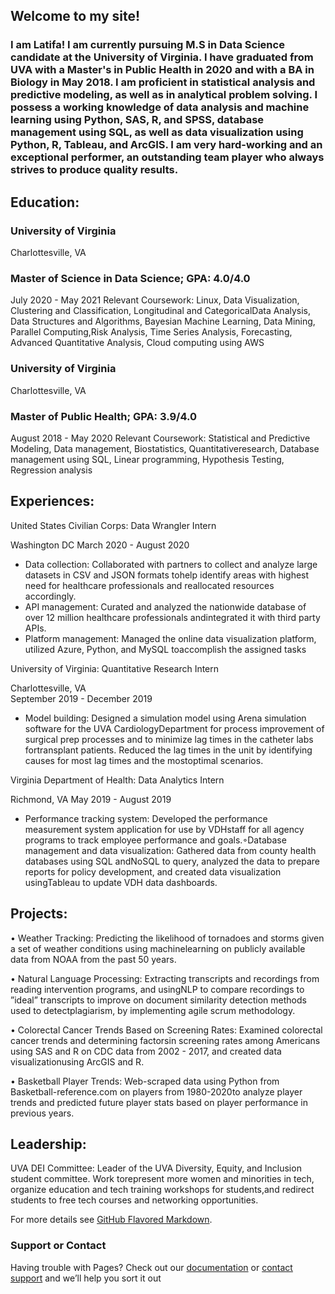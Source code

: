 ## Welcome to my site!



### I am Latifa! I am currently pursuing M.S in Data Science candidate at the University of Virginia. I have graduated from UVA with a Master's in Public Health in 2020 and with a BA in Biology in May 2018. I am proficient in statistical analysis and predictive modeling, as well as in analytical problem solving. I possess a working knowledge of data analysis and machine learning using Python, SAS, R, and SPSS, database management using SQL, as well as data visualization using Python, R, Tableau, and ArcGIS. I am very hard-working and an exceptional performer, an outstanding team player who always strives to produce quality results.

## **Education**:
### University of Virginia
Charlottesville, VA
### Master of Science in Data Science; GPA: 4.0/4.0
July 2020 - May 2021
Relevant Coursework:  Linux, Data Visualization, Clustering and Classification, Longitudinal and CategoricalData Analysis, Data Structures and Algorithms, Bayesian Machine Learning, Data Mining, Parallel Computing,Risk Analysis, Time Series Analysis, Forecasting, Advanced Quantitative Analysis, Cloud computing using AWS

### University of Virginia
Charlottesville, VA
### Master of Public Health; GPA: 3.9/4.0
August 2018 - May 2020
Relevant Coursework:  Statistical and Predictive Modeling, Data management, Biostatistics, Quantitativeresearch, Database management using SQL, Linear programming, Hypothesis Testing, Regression analysis


## **Experiences**:

 United States Civilian Corps: Data Wrangler Intern 

 Washington DC
 March 2020 - August 2020
                                                                                                                                            
   - Data collection: Collaborated with partners to collect and analyze large datasets in CSV and JSON formats tohelp identify areas with highest need for healthcare professionals and reallocated resources accordingly.
   - API management: Curated and analyzed the nationwide database of over 12 million healthcare professionals andintegrated it with third party APIs.
   - Platform management: Managed the online data visualization platform, utilized Azure, Python, and MySQL toaccomplish the assigned tasks                                                                                                                                        

 University of Virginia: Quantitative Research Intern                                                                                         
 
 Charlottesville, VA  
 September 2019 - December 2019
  - Model building:  Designed a simulation model using Arena simulation software for the UVA CardiologyDepartment for process improvement of surgical prep processes and to           minimize lag times in the catheter labs fortransplant patients. Reduced the lag times in the unit by identifying causes for most lag times and the mostoptimal scenarios.
  
 Virginia Department of Health: Data Analytics Intern 
 
 Richmond, VA
 May 2019 - August 2019
  - Performance tracking system:  Developed the performance measurement system application for use by VDHstaff for all agency programs to track employee performance and             goals.◦Database management and data visualization:  Gathered data from county health databases using SQL andNoSQL to query, analyzed the data to prepare reports for policy       development, and created data visualization usingTableau to update VDH data dashboards.

 
 

## **Projects**:

• Weather Tracking:  Predicting the likelihood of tornadoes and storms given a set of weather conditions using machinelearning on publicly available data from NOAA from the past   50 years.
 
• Natural Language Processing:  Extracting transcripts and recordings from reading intervention programs, and usingNLP to compare recordings to ”ideal” transcripts to improve on document similarity detection methods used to detectplagiarism, by implementing agile scrum methodology.

• Colorectal Cancer Trends Based on Screening Rates:  Examined colorectal cancer trends and determining factorsin screening rates among Americans using SAS and R on CDC data from 2002 - 2017, and created data visualizationusing ArcGIS and R.

• Basketball Player Trends:  Web-scraped data using Python from Basketball-reference.com on players from 1980-2020to analyze player trends and predicted future player stats based on player performance in previous years.





 ## **Leadership**:

 UVA DEI Committee:  Leader of the UVA Diversity, Equity, and Inclusion student committee.  Work torepresent more women and minorities in tech, organize education and tech         training workshops for students,and redirect students to free tech courses and networking opportunities.
 
 




For more details see [GitHub Flavored Markdown](https://guides.github.com/features/mastering-markdown/).



### Support or Contact

Having trouble with Pages? Check out our [documentation](https://docs.github.com/categories/github-pages-basics/) or [contact support](https://github.com/contact) and we’ll help you sort it out
